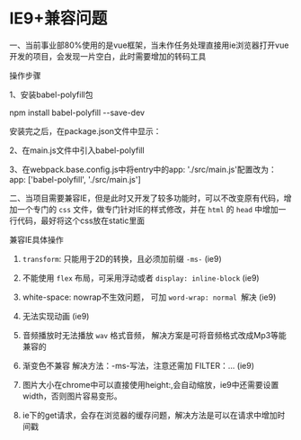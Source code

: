 
# IE9+兼容问题

一、当前事业部80%使用的是vue框架，当未作任务处理直接用ie浏览器打开vue开发的项目，会发现一片空白，此时需要增加的转码工具

操作步骤

1、安装babel-polyfill包

npm install babel-polyfill --save-dev

安装完之后，在package.json文件中显示：

2、在main.js文件中引入babel-polyfill

3、在webpack.base.config.js中将entry中的app: './src/main.js'配置改为：app: ['babel-polyfill', './src/main.js']



二、当项目需要兼容IE，但是此时又开发了较多功能时，可以不改变原有代码，增加一个专门的 `css` 文件，做专门针对IE的样式修改，并在 `html` 的 `head` 中增加一行代码，最好将这个css放在static里面
<!--[if IE]><link rel="stylesheet" href="样式文件地址"><![endif]-->

兼容IE具体操作

1. `transform`: 只能用于2D的转换，且必须加前缀 `-ms-` (ie9)

2. 不能使用 `flex` 布局，可采用浮动或者 `display: inline-block`  (ie9)

3. white-space: nowrap不生效问题， 可加 `word-wrap: normal `解决 (ie9)

4. 无法实现动画   (ie9)

5. 音频播放时无法播放 `wav` 格式音频， 解决方案是可将音频格式改成Mp3等能兼容的

6. 渐变色不兼容 解决方法：-ms-写法，注意还需加 FILTER：... (ie9)

7. 图片大小在chrome中可以直接使用height:,会自动缩放，ie9中还需要设置width，否则图片容易变形。 

8. ie下的get请求，会存在浏览器的缓存问题，解决方法是可以在请求中增加时间戳
